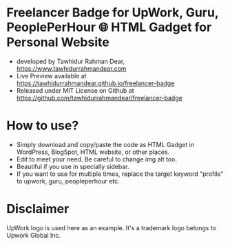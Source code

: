 # Freelancer Badge for UpWork, Guru, PeoplePerHour 🌐 HTML Gadget for Personal Website 

* developed by Tawhidur Rahman Dear, https://www.tawhidurrahmandear.com 
* Live Preview available at https://tawhidurrahmandear.github.io/freelancer-badge 
* Released under MIT License on Github at https://github.com/tawhidurrahmandear/freelancer-badge 


# How to use? 
* Simply download and copy/paste the code as HTML Gadget in WordPress, BlogSpot, HTML website, or other places.
* Edit to meet your need. Be careful to change img alt too. 
* Beautiful if you use in specially sidebar.
* If you want to use for multiple times, replace the target keyword "profile" to upwork, guru, peopleperhour etc. 


# Disclaimer
UpWork logo is used here as an example. It's a trademark logo belongs to Upwork Global Inc.
